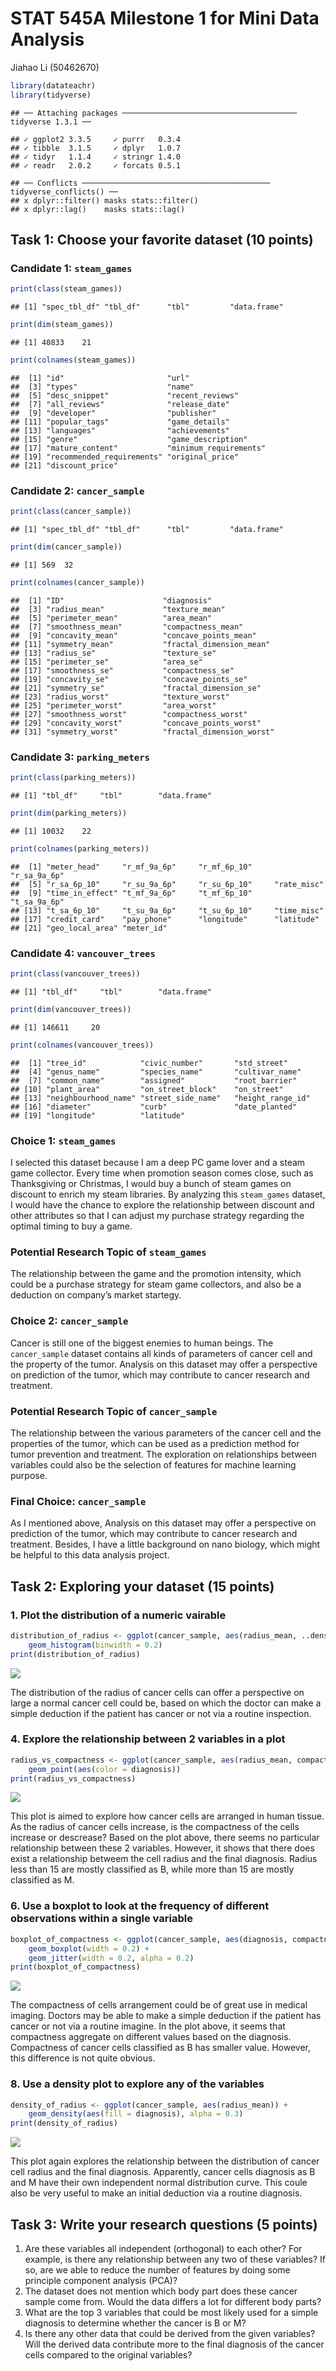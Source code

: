 STAT 545A Milestone 1 for Mini Data Analysis
================
Jiahao Li (50462670)

``` r
library(datateachr)
library(tidyverse)
```

    ## ── Attaching packages ─────────────────────────────────────── tidyverse 1.3.1 ──

    ## ✓ ggplot2 3.3.5     ✓ purrr   0.3.4
    ## ✓ tibble  3.1.5     ✓ dplyr   1.0.7
    ## ✓ tidyr   1.1.4     ✓ stringr 1.4.0
    ## ✓ readr   2.0.2     ✓ forcats 0.5.1

    ## ── Conflicts ────────────────────────────────────────── tidyverse_conflicts() ──
    ## x dplyr::filter() masks stats::filter()
    ## x dplyr::lag()    masks stats::lag()

## Task 1: Choose your favorite dataset (10 points)

### Candidate 1: `steam_games`

``` r
print(class(steam_games))
```

    ## [1] "spec_tbl_df" "tbl_df"      "tbl"         "data.frame"

``` r
print(dim(steam_games))
```

    ## [1] 40833    21

``` r
print(colnames(steam_games))
```

    ##  [1] "id"                       "url"                     
    ##  [3] "types"                    "name"                    
    ##  [5] "desc_snippet"             "recent_reviews"          
    ##  [7] "all_reviews"              "release_date"            
    ##  [9] "developer"                "publisher"               
    ## [11] "popular_tags"             "game_details"            
    ## [13] "languages"                "achievements"            
    ## [15] "genre"                    "game_description"        
    ## [17] "mature_content"           "minimum_requirements"    
    ## [19] "recommended_requirements" "original_price"          
    ## [21] "discount_price"

### Candidate 2: `cancer_sample`

``` r
print(class(cancer_sample))
```

    ## [1] "spec_tbl_df" "tbl_df"      "tbl"         "data.frame"

``` r
print(dim(cancer_sample))
```

    ## [1] 569  32

``` r
print(colnames(cancer_sample))
```

    ##  [1] "ID"                      "diagnosis"              
    ##  [3] "radius_mean"             "texture_mean"           
    ##  [5] "perimeter_mean"          "area_mean"              
    ##  [7] "smoothness_mean"         "compactness_mean"       
    ##  [9] "concavity_mean"          "concave_points_mean"    
    ## [11] "symmetry_mean"           "fractal_dimension_mean" 
    ## [13] "radius_se"               "texture_se"             
    ## [15] "perimeter_se"            "area_se"                
    ## [17] "smoothness_se"           "compactness_se"         
    ## [19] "concavity_se"            "concave_points_se"      
    ## [21] "symmetry_se"             "fractal_dimension_se"   
    ## [23] "radius_worst"            "texture_worst"          
    ## [25] "perimeter_worst"         "area_worst"             
    ## [27] "smoothness_worst"        "compactness_worst"      
    ## [29] "concavity_worst"         "concave_points_worst"   
    ## [31] "symmetry_worst"          "fractal_dimension_worst"

### Candidate 3: `parking_meters`

``` r
print(class(parking_meters))
```

    ## [1] "tbl_df"     "tbl"        "data.frame"

``` r
print(dim(parking_meters))
```

    ## [1] 10032    22

``` r
print(colnames(parking_meters))
```

    ##  [1] "meter_head"     "r_mf_9a_6p"     "r_mf_6p_10"     "r_sa_9a_6p"    
    ##  [5] "r_sa_6p_10"     "r_su_9a_6p"     "r_su_6p_10"     "rate_misc"     
    ##  [9] "time_in_effect" "t_mf_9a_6p"     "t_mf_6p_10"     "t_sa_9a_6p"    
    ## [13] "t_sa_6p_10"     "t_su_9a_6p"     "t_su_6p_10"     "time_misc"     
    ## [17] "credit_card"    "pay_phone"      "longitude"      "latitude"      
    ## [21] "geo_local_area" "meter_id"

### Candidate 4: `vancouver_trees`

``` r
print(class(vancouver_trees))
```

    ## [1] "tbl_df"     "tbl"        "data.frame"

``` r
print(dim(vancouver_trees))
```

    ## [1] 146611     20

``` r
print(colnames(vancouver_trees))
```

    ##  [1] "tree_id"            "civic_number"       "std_street"        
    ##  [4] "genus_name"         "species_name"       "cultivar_name"     
    ##  [7] "common_name"        "assigned"           "root_barrier"      
    ## [10] "plant_area"         "on_street_block"    "on_street"         
    ## [13] "neighbourhood_name" "street_side_name"   "height_range_id"   
    ## [16] "diameter"           "curb"               "date_planted"      
    ## [19] "longitude"          "latitude"

### Choice 1: `steam_games`

I selected this dataset because I am a deep PC game lover and a steam
game collector. Every time when promotion season comes close, such as
Thanksgiving or Christmas, I would buy a bunch of steam games on
discount to enrich my steam libraries. By analyzing this `steam_games`
dataset, I would have the chance to explore the relationship between
discount and other attributes so that I can adjust my purchase strategy
regarding the optimal timing to buy a game.

### Potential Research Topic of `steam_games`

The relationship between the game and the promotion intensity, which
could be a purchase strategy for steam game collectors, and also be a
deduction on company’s market startegy.

### Choice 2: `cancer_sample`

Cancer is still one of the biggest enemies to human beings. The
`cancer_sample` dataset contains all kinds of parameters of cancer cell
and the property of the tumor. Analysis on this dataset may offer a
perspective on prediction of the tumor, which may contribute to cancer
research and treatment.

### Potential Research Topic of `cancer_sample`

The relationship between the various parameters of the cancer cell and
the properties of the tumor, which can be used as a prediction method
for tumor prevention and treatment. The exploration on relationships
between variables could also be the selection of features for machine
learning purpose.

### Final Choice: `cancer_sample`

As I mentioned above, Analysis on this dataset may offer a perspective
on prediction of the tumor, which may contribute to cancer research and
treatment. Besides, I have a little background on nano biology, which
might be helpful to this data analysis project.

## Task 2: Exploring your dataset (15 points)

### 1. Plot the distribution of a numeric vairable

``` r
distribution_of_radius <- ggplot(cancer_sample, aes(radius_mean, ..density..)) +
    geom_histogram(binwidth = 0.2)
print(distribution_of_radius)
```

![](m1_files/figure-gfm/unnamed-chunk-6-1.png)<!-- -->

The distribution of the radius of cancer cells can offer a perspective
on large a normal cancer cell could be, based on which the doctor can
make a simple deduction if the patient has cancer or not via a routine
inspection.

### 4. Explore the relationship between 2 variables in a plot

``` r
radius_vs_compactness <- ggplot(cancer_sample, aes(radius_mean, compactness_mean)) +
    geom_point(aes(color = diagnosis))
print(radius_vs_compactness)
```

![](m1_files/figure-gfm/unnamed-chunk-7-1.png)<!-- -->

This plot is aimed to explore how cancer cells are arranged in human
tissue. As the radius of cancer cells increase, is the compactness of
the cells increase or descrease? Based on the plot above, there seems no
particular relationship between these 2 variables. However, it shows
that there does exist a relationship betweem the cell radius and the
final diagnosis. Radius less than 15 are mostly classified as B, while
more than 15 are mostly classified as M.

### 6. Use a boxplot to look at the frequency of different observations within a single variable

``` r
boxplot_of_compactness <- ggplot(cancer_sample, aes(diagnosis, compactness_mean)) +
    geom_boxplot(width = 0.2) +
    geom_jitter(width = 0.2, alpha = 0.2)
print(boxplot_of_compactness)
```

![](m1_files/figure-gfm/unnamed-chunk-8-1.png)<!-- -->

The compactness of cells arrangement could be of great use in medical
imaging. Doctors may be able to make a simple deduction if the patient
has cancer or not via a routine imagine. In the plot above, it seems
that compactness aggregate on different values based on the diagnosis.
Compactness of cancer cells classified as B has smaller value. However,
this difference is not quite obvious.

### 8. Use a density plot to explore any of the variables

``` r
density_of_radius <- ggplot(cancer_sample, aes(radius_mean)) +
    geom_density(aes(fill = diagnosis), alpha = 0.3)
print(density_of_radius)
```

![](m1_files/figure-gfm/unnamed-chunk-9-1.png)<!-- -->

This plot again explores the relationship between the distribution of
cancer cell radius and the final diagnosis. Apparently, cancer cells
diagnosis as B and M have their own independent normal distribution
curve. This coule also be very useful to make an initial deduction via a
routine diagnosis.

## Task 3: Write your research questions (5 points)

1.  Are these variables all independent (orthogonal) to each other? For
    example, is there any relationship between any two of these
    variables? If so, are we able to reduce the number of features by
    doing some principle component analysis (PCA)?
2.  The dataset does not mention which body part does these cancer
    sample come from. Would the data differs a lot for different body
    parts?
3.  What are the top 3 variables that could be most likely used for a
    simple diagnosis to determine whether the cancer is B or M?
4.  Is there any other data that could be derived from the given
    variables? Will the derived data contribute more to the final
    diagnosis of the cancer cells compared to the original variables?
